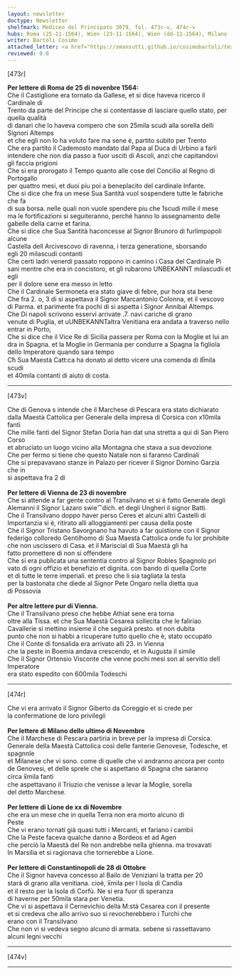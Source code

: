 ```yaml
---
layout: newsletter
doctype: Newsletter
shelfmark: Mediceo del Principato 3079, fol. 473r-v, 474r-v
hubs: Roma (25-11-1564), Wien (23-11-1564), Wien (dd-11-1564), Milano (30-11-1564), Lyon (20-11-1564), Istanbul (28-10-1564)
writer: Bartoli Cosimo
attached_letter: <a href="https://smansutti.github.io/cosimobartoli/texts/2976_124,2976_125,2977_027/">2976_124,2976_125,2977_027</a>
reviewed: 0.0
---
```


[473r]  
  
  
<strong>Per lettere di Roma de 25 di novenbre 1564:</strong>  
Che il Castiglione era tornato da Gallese, et si dice haveva ricerco il Cardinale di  
Trento da parte del Principe che si contentasse di lasciare quello stato, per quella qualità  
di danari che lo haveva compero che son 25mila scudi alla sorella delli Signori Altemps  
et che egli non lo ha voluto fare ma sene è, partito subito per Trento  
Che era partito il Cademosto mandato dal Papa al Duca di Urbino a farli  
intendere che non dia passo a fuor usciti di Ascoli, anzi che capitandovi  
gli faccia prigioni  
Che si era prorogato il Tempo quanto alle cose del Concilio al Regno di Portogallo  
per quattro mesi, et duoi piu poi a beneplacito del cardinale Infante.  
Che si dice che fra un mese Sua Santità vuol sospendere tutte le fabriche che fa  
di sua borsa. nelle quali non vuole spendere piu che 1scudi mille il mese  
ma le fortificazioni si seguiteranno, perché hanno lo assegnamento delle  
gabelle della carne et farina.  
Che si dice che Sua Santità haconcesse al Signor Brunoro di furlimpopoli alcune  
Castella dell Arcivescovo di ravenna, i terza generatione, sborsando  
egli 20 milascudi contanti  
Che certi ladri venerdi passato roppono in camino i Casa del Cardinale Pi  
sani mentre che era in concistoro, et gli rubarono UNBEKANNT milascudii et egli  
per il dolore sene era messo in letto  
Che il Cardinale Sermoneta era stato giave di febre, pur hora sta bene  
Che fra 2. o, 3 di si aspettava il Signor Marcantonio Colonna, et il vescovo  
di Parma. et parimente fra pochi di si aspetta i Signor Annibal Altemps.  
Che Di napoli scrivono esservi arrivate .7. navi cariche di grano  
venute di Puglia, et uUNBEKANNTaltra Venitiana era andata a traverso nello  
entrar in Porto,  
Che si dice che il Vice Re di Sicilia passera per Roma con la Moglie et lui an  
dra in Spagna. et la Moglie in Germania per condurre a Spagna la figliola  
dello Imperatore quando sara tempo   
Cħ Sua Maestà Catt:ca ha donato al detto vicere una comenda di 8̅mila scudi  
et 40mila contanti di aiuto di costa.  
  
---  

[473v]  
  
  
Che di Genova s intende che il Marchese di Pescara era stato dichiarato  
dalla Maestà Cattolica per Generale della impresa di Corsica con x10mila fanti  
Che mille fanti del Signor Stefan Doria han dat una stretta a qui di San Piero Corso  
et abruciato un luogo vicino alla Montagna che stava a sua devozione  
Che per fermo si tiene che questo Natale non si faranno Cardinali  
Che si prepavavano stanze in Palazo per ricever il Signor Domino Garzia che in  
si aspettava fra 2 di  
<br/><strong>Per lettere di Vienna de 23 di novembre</strong>  
Che si attende a far gente contro al Transilvano et si è fatto Generale degli  
Alemanni il Signor Lazaro swie⁀dich. et degli Ungheri il signor Batti.  
Che il Transilvano doppo haver perso Ceres et alcuni altri Castelli di  
Importanzia si è, ritirato alli alloggiamenti per causa della poste  
Che il Signor Tristano Savorgnano ha havuto a far quistione con il Signor  
federigo colloredo Gentilhomo di Sua Maestà Cattolica onde fu lor prohibite  
che non uscissero di Casa. et il Mariscial di Sua Maestà gli ha  
fatto promettere di non si offendere  
Che si era publicata una sententia contro al Signor Robles Spagnolo pri  
vato di ogni offizio et benefizio et dignita. con bando di quella Corte  
et di tutte le terre imperiali. et preso che li sia tagliata la testa  
per la bastonata che diede al Signor Pete Ongaro nella dietta qua  
di Possovia  
<br/><strong>Per altre lettere pur di Vienna.</strong>  
Che il Transilvano preso che hebbe Athiat sene era torna  
oltre alla Tissa. et che Sua Maestà Cesarea sollecita che le faliriao  
Cavallerie si mettino insieme il che seguirà presto. et non dubita  
punto che non si habbi a ricuperare tutto quello che è, stato occupato  
Che il Conte di fonsalida era arrivato alli 23. in Vienna  
che la peste in Boemia andava crescendo, et in Augusta il simile  
Che il Signor Ortensio Visconte che venne pochi mesi son al servitio dell Imperatore  
era stato espedito con 600mila Todeschi  
  
---  

[474r]  
  
  
Che vi era arrivato il Signor Giberto da Coreggio et si crede per  
la confermatione de loro privilegii  
<br/><strong>Per lettere di Milano dello ultimo di Novembre</strong>  
Che il Marchese di Pescara partiria in breve per la impresa di Corsica.  
Generale della Maestà Cattolica così delle fanterie Genovese, Todesche, et spagnnle  
et Milanese che vi sono. come di quelle che vi andranno ancora per conto  
de Genovesi, et delle sprele che si aspettano di Spagna che saranno  
circa x̅mila fanti  
che aspettavano il Triuzio che venisse a levar la Moglie, sorella  
del detto Marchese.  
<br/><strong>Per lettere di Lione de xx di Novembre</strong>  
che era un mese che in quella Terra non era morto alcuno di  
Peste  
Che vi erano tornati già quasi tutti i Mercanti, et fariano i cambii  
Che la Peste faceva qualche danno a Bordeos et ad Agen  
che perciò la Maestà del Re non andrebbe nella ghienna. ma trovavati  
In Marsilia et si ragionava che tornerebbe a Lione.  
<br/><strong>Per lettere di Constantinopoli de 28 di Ottobre</strong>  
Che il Signor haveva concesso al Bailo de Veniziani la tratta per 20  
starà di grano alla venitiana. cioè, x̅mila per l Isola di Candia  
et il resto per la Isola di Corfù. Ne si era fuor di speranza  
di haverne per 50mila stara per Venetia.  
Che vi si aspettava il Cernevichio della M:stà Cesarea con il presente  
et si credeva che allo arrivo suo si revocherebbero i Turchi che  
erano con il Transilvano  
Che non vi si vedeva segno alcuno di armata. sebene si rassettavano  
alcuni legni vecchi  
  
---  

[474v]  
  
  
  
---  

